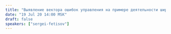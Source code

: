 ```yaml
---
title: "Выявление вектора ошибок управления на примере деятельности широко известных в концептуальном движении лиц"
date: "19 Jul 20 14:00 MSK"
draft: false
speakers: ["sergei-fetisov"]
---
```

